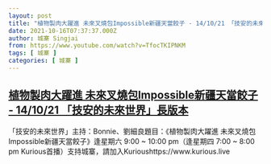 ```yaml
---
layout: post
title: "植物製肉大躍進 未來叉燒包Impossible新疆天當餃子 - 14/10/21 「技安的未來世界」長版本"
date: 2021-10-16T07:37:37.000Z
author: 城寨 Singjai
from: https://www.youtube.com/watch?v=TfocTKIPNKM
tags: [ 城寨 ]
categories: [ 城寨 ]
---
```

<!--1634369857000-->
[植物製肉大躍進 未來叉燒包Impossible新疆天當餃子 - 14/10/21 「技安的未來世界」長版本](https://www.youtube.com/watch?v=TfocTKIPNKM)
------

<div>
「技安的未來世界」主持：Bonnie、劉細良題目：《植物製肉大躍進 未來叉燒包Impossible新疆天當餃子》逢星期六 9:00 ~ 10:00 pm（逢星期四 7:00 ~ 8:00 pm Kurious首播）支持城寨，請加入Kurioushttps://www.kurious.live
</div>
